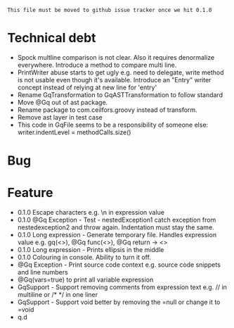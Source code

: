 ```
This file must be moved to github issue tracker once we hit 0.1.0
```

# Technical debt
- Spock multline comparison is not clear. Also it requires denormalize everywhere. Introduce a method to compare multi line.
- PrintWriter abuse starts to get ugly e.g. need to delegate, write method is not usable even though it's available. Introduce an "Entry" writer concept instead of relying at new line for 'entry'
- Rename GqTransformation to GqASTTransformation to follow standard
- Move @Gq out of ast package.
- Rename package to com.ceilfors.groovy instead of transform.
- Remove ast layer in test case
- This code in GqFile seems to be a responsibility of someone else: writer.indentLevel = methodCalls.size()

# Bug 

# Feature
- 0.1.0 Escape characters e.g. \n in expression value
- 0.1.0 @Gq Exception - Test - nestedException1 catch exception from nestedexception2 and throw again. Indentation must stay the same.
- 0.1.0 Long expression - Generate temporary file. Handles expression value e.g. gq(<>), @Gq func(<>), @Gq return -> <>
- 0.1.0 Long expression - Prints ellipsis in the middle
- 0.1.0 Colouring in console. Ability to turn it off.
- @Gq Exception - Print source code context e.g. source code snippets and line numbers
- @Gq(vars=true) to print all variable expression
- GqSupport - Support removing comments from expression text e.g. // in multiline or /* */ in one liner
- GqSupport - Support void better by removing the =null or change it to =void
- q.d